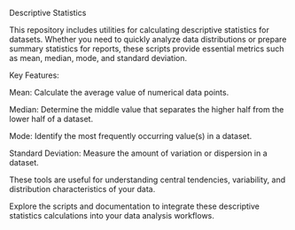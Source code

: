 Descriptive Statistics






























This repository includes utilities for calculating descriptive statistics for datasets. Whether you need to quickly analyze data distributions or prepare summary statistics for reports, these scripts provide essential metrics such as mean, median, mode, and standard deviation.

Key Features:
























Mean: Calculate the average value of numerical data points.

























Median: Determine the middle value that separates the higher half from the lower half of a dataset.






























Mode: Identify the most frequently occurring value(s) in a dataset.


























Standard Deviation: Measure the amount of variation or dispersion in a dataset.























These tools are useful for understanding central tendencies, variability, and distribution characteristics of your data.

























Explore the scripts and documentation to integrate these descriptive statistics calculations into your data analysis workflows.
